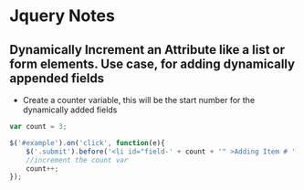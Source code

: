 # Jquery Notes

## Dynamically Increment an Attribute like a list or form elements.  Use case, for adding dynamically appended fields

- Create a counter variable, this will be the start number for the dynamically added fields
```javascript
var count = 3;

$('#example').on('click', function(e){
    $('.submit').before('<li id="field-' + count + '" >Adding Item # ' + count + '</li>');
    //increment the count var
    count++;
});
```
